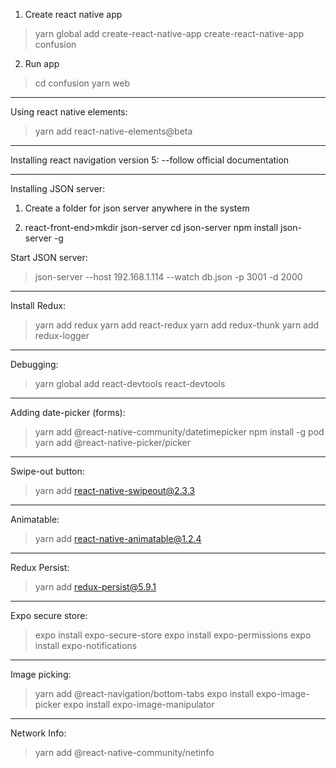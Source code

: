 1. Create react native app
>yarn global add create-react-native-app
create-react-native-app confusion

2. Run app
>cd confusion
yarn web

******************

Using react native elements:
>yarn add react-native-elements@beta

******************

Installing react navigation version 5:
--follow official documentation

******************

Installing JSON server:

1. Create a folder for json server anywhere in the system

2. react-front-end>mkdir json-server
cd json-server
npm install json-server -g

Start JSON server:
>json-server --host 192.168.1.114 --watch db.json -p 3001 -d 2000

*******************

Install Redux:
>yarn add redux
yarn add react-redux
yarn add redux-thunk
yarn add redux-logger

********************
Debugging:
>yarn global add react-devtools
react-devtools

********************
Adding date-picker (forms):
>yarn add @react-native-community/datetimepicker
npm install -g pod
yarn add @react-native-picker/picker

********************
Swipe-out button:
>yarn add react-native-swipeout@2.3.3

********************
Animatable:
>yarn add react-native-animatable@1.2.4

********************
Redux Persist:
>yarn add redux-persist@5.9.1

********************
Expo secure store:
>expo install expo-secure-store
expo install expo-permissions
expo install expo-notifications

********************
Image picking:
>yarn add @react-navigation/bottom-tabs
expo install expo-image-picker
expo install expo-image-manipulator

********************
Network Info:
>yarn add @react-native-community/netinfo